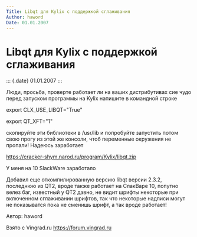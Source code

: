 ```yaml
---
Title: Libqt для Kylix с поддержкой сглаживания
Author: haword
Date: 01.01.2007
---
```



Libqt для Kylix с поддержкой сглаживания
========================================

::: {.date}
01.01.2007
:::

Люди, просьба, проверте работает ли на ваших дистрибутивах сие чудо
перед запуском программы на Kylix напишите в командной строке

export CLX\_USE\_LIBQT=\"True\"

export QT\_XFT=\"1\"

скопируйте эти библиотеки в /usr/lib и попробуйте запустить потом свою
прогу из этой же консоли, чтоб переменные окружения не пропали! Надеюсь
заработает

https://cracker-shym.narod.ru/program/Kylix/libqt.zip

У меня на 10 SlackWare заработало

Добавил еще откомпилированную версию libqt версии 2.3.2, последнюю из
QT2, вроде также работает на СлакВаре 10, попутно велез баг, известный у
QT2 давно, не видит шрифты некоторые при включенном сглаживании шрифтов,
так что некоторые надписи могут не показыватся пока не сменишь шрифт, а
так вроде работает!

Автор: haword

Взято с Vingrad.ru <https://forum.vingrad.ru>
